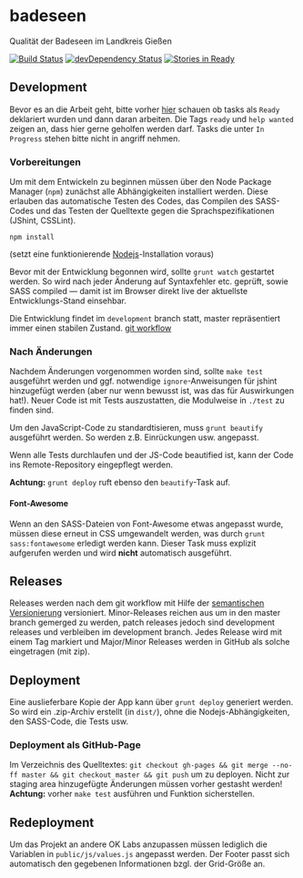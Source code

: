 badeseen
========

Qualität der Badeseen im Landkreis Gießen

[![Build Status](https://travis-ci.org/CodeForGiessen/badeseen.svg?branch=development)](https://travis-ci.org/CodeForGiessen/badeseen)
[![devDependency Status](https://david-dm.org/CodeForGiessen/badeseen/dev-status.svg?branch=master)](https://david-dm.org/CodeForGiessen/badeseen#info=devDependencies)
[![Stories in Ready](https://badge.waffle.io/CodeForGiessen/badeseen.png?label=ready&title=Ready)](https://waffle.io/CodeForGiessen/badeseen)

## Development
Bevor es an die Arbeit geht, bitte vorher [hier](https://waffle.io/CodeForGiessen/badeseen) schauen ob tasks als `Ready` deklariert wurden und dann daran arbeiten. Die Tags `ready` und `help wanted` zeigen an, dass hier gerne geholfen werden darf. Tasks die unter `In Progress` stehen bitte nicht in angriff nehmen.

### Vorbereitungen
Um mit dem Entwickeln zu beginnen müssen über den Node Package Manager (`npm`) zunächst alle Abhängigkeiten installiert werden. Diese erlauben das automatische Testen des Codes, das Compilen des SASS-Codes und das Testen der Quelltexte gegen die Sprachspezifikationen (JShint, CSSLint).

```
npm install
```
(setzt eine funktionierende [Nodejs](http://nodejs.org)-Installation voraus)

Bevor mit der Entwicklung begonnen wird, sollte `grunt watch` gestartet werden. So wird nach jeder Änderung auf Syntaxfehler etc. geprüft, sowie SASS compiled — damit ist im Browser direkt live der aktuellste Entwicklungs-Stand einsehbar.

Die Entwicklung findet im `development` branch statt, master repräsentiert immer einen stabilen Zustand. [git workflow](http://nvie.com/posts/a-successful-git-branching-model/)

### Nach Änderungen
Nachdem Änderungen vorgenommen worden sind, sollte `make test` ausgeführt werden und ggf. notwendige `ignore`-Anweisungen für jshint hinzugefügt werden (aber nur wenn bewusst ist, was das für Auswirkungen hat!). Neuer Code ist mit Tests auszustatten, die Modulweise in `./test` zu finden sind.

Um den JavaScript-Code zu standardtisieren, muss `grunt beautify` ausgeführt werden. So werden z.B. Einrückungen usw. angepasst.

Wenn alle Tests durchlaufen und der JS-Code beautified ist, kann der Code ins Remote-Repository eingepflegt werden.

**Achtung:** `grunt deploy` ruft ebenso den `beautify`-Task auf.

#### Font-Awesome
Wenn an den SASS-Dateien von Font-Awesome etwas angepasst wurde, müssen diese erneut in CSS umgewandelt werden, was durch `grunt sass:fontawesome` erledigt werden kann. Dieser Task muss explizit aufgerufen werden und wird **nicht** automatisch ausgeführt.

## Releases
Releases werden nach dem git workflow mit Hilfe der [semantischen Versionierung](http://semver.org) versioniert. Minor-Releases reichen aus um in den master branch gemerged zu werden, patch releases jedoch sind development releases und verbleiben im development branch. Jedes Release wird mit einem Tag markiert und Major/Minor Releases werden in GitHub als solche eingetragen (mit zip).

## Deployment
Eine auslieferbare Kopie der App kann über `grunt deploy` generiert werden. So wird ein .zip-Archiv erstellt (in `dist/`), ohne die Nodejs-Abhängigkeiten, den SASS-Code, die Tests usw.

### Deployment als GitHub-Page
Im Verzeichnis des Quelltextes: `git checkout gh-pages && git merge --no-ff master && git checkout master && git push` um zu deployen. Nicht zur staging area hinzugefügte Änderungen müssen vorher gestasht werden!
**Achtung:** vorher `make test` ausführen und Funktion sicherstellen.

## Redeployment
Um das Projekt an andere OK Labs anzupassen müssen lediglich die Variablen in `public/js/values.js` angepasst werden. Der Footer passt sich automatisch den gegebenen Informationen bzgl. der Grid-Größe an.